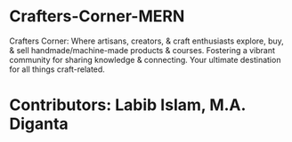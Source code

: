 # Crafters-Corner-MERN
Crafters Corner: Where artisans, creators, &amp; craft enthusiasts explore, buy, &amp; sell handmade/machine-made products &amp; courses. Fostering a vibrant community for sharing knowledge &amp; connecting. Your ultimate destination for all things craft-related.
# Contributors: Labib Islam, M.A. Diganta
